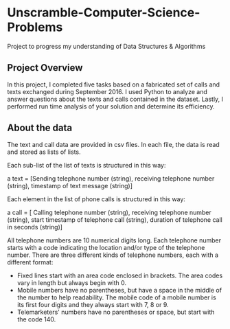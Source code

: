 # Unscramble-Computer-Science-Problems
Project to progress my understanding of Data Structures &amp; Algorithms

## Project Overview
In this project, I completed five tasks based on a fabricated set of calls and texts exchanged during September 2016. I used Python to analyze and answer questions about the texts and calls contained in the dataset. Lastly, I performed run time analysis of your solution and determine its efficiency.

## About the data
The text and call data are provided in csv files. In each file, the data is read and stored as lists of lists.

Each sub-list of the list of texts is structured in this way:

a text = [Sending telephone number (string),
        receiving telephone number (string),
        timestamp of text message (string)]
        
Each element in the list of phone calls is structured in this way:

a call = [   Calling telephone number (string), 
        receiving telephone number (string), 
        start timestamp of telephone call (string),
        duration of telephone call in seconds (string)]
        
All telephone numbers are 10 numerical digits long. Each telephone number starts with a code indicating the location and/or type of the telephone number. There are three different kinds of telephone numbers, each with a different format:

- Fixed lines start with an area code enclosed in brackets. The area codes vary in length but always begin with 0.
- Mobile numbers have no parentheses, but have a space in the middle of the number to help readability. The mobile code of a mobile number is its first four digits and they always start with 7, 8 or 9.
- Telemarketers' numbers have no parentheses or space, but start with the code 140.
